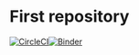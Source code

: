 # First repository

[![CircleCI](https://circleci.com/gh/git-lfs/git-lfs.svg?style=shield&circle-token=856152c2b02bfd236f54d21e1f581f3e4ebf47ad)](https://circleci.com/gh/MikkieR/Repository1)[![Binder](https://mybinder.org/badge.svg)](https://mybinder.org/v2/gh/MikkieR/Repository1/master)
